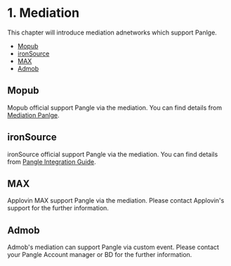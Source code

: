 # 1. Mediation

This chapter will introduce mediation adnetworks which support Panlge.

* [Mopub](#mopub)
* [ironSource](#ironsource)
* [MAX](#max)
* [Admob](#admob)


<a name="mopub"></a>
## Mopub

Mopub official support Pangle via the mediation. You can find details from [Mediation Panlge](https://developers.mopub.com/publishers/mediation/networks/pangle/).

<a name="ironsource"></a>
## ironSource

ironSource official support Pangle via the mediation. You can find details from [Pangle Integration Guide](https://developers.ironsrc.com/ironsource-mobile/android/pangle-integration-guide/#step-1).

<a name="max"></a>
## MAX
Applovin MAX support Pangle via the mediation. Please contact Applovin's support for the further information.



<a name="admob"></a>
## Admob

Admob's mediation can support Pangle via custom event. Please contact your Pangle Account manager or BD for  the further information.
